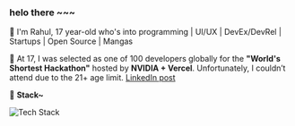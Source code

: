 ### helo there ~~~

👾 I'm Rahul, 17 year-old who's into programming | UI/UX | DevEx/DevRel | Startups | Open Source | Mangas

🌌 At 17, I was selected as one of 100 developers globally for the **"World's Shortest Hackathon"** hosted by **NVIDIA + Vercel**. Unfortunately, I couldn’t attend due to the 21+ age limit. [LinkedIn post](https://www.linkedin.com/feed/update/urn:li:activity:7283486803288862723/?updateEntityUrn=urn%3Ali%3Afs_feedUpdate%3A%28V2%2Curn%3Ali%3Aactivity%3A7283486803288862723%29)

🚀 **Stack~** 

<div align="left">
<img src="https://skillicons.dev/icons?i=figma,html,css,js,java,python,mysql,c,cpp,nodejs" alt="Tech Stack" />
</div>
